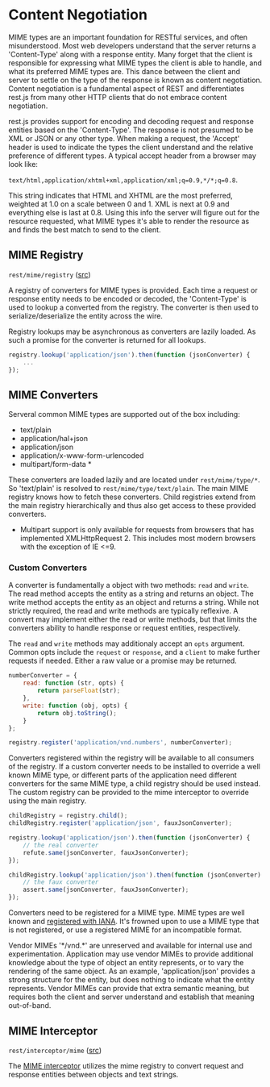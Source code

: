 # Content Negotiation

MIME types are an important foundation for RESTful services, and often misunderstood. Most web developers understand that the server returns a 'Content-Type' along with a response entity. Many forget that the client is responsible for expressing what MIME types the client is able to handle, and what its preferred MIME types are. This dance between the client and server to settle on the type of the response is known as content negotiation. Content negotiation is a fundamental aspect of REST and differentiates rest.js from many other HTTP clients that do not embrace content negotiation.

rest.js provides support for encoding and decoding request and response entities based on the 'Content-Type'.  The response is not presumed to be XML or JSON or any other type. When making a request, the 'Accept' header is used to indicate the types the client understand and the relative preference of different types. A typical accept header from a browser may look like:

`text/html,application/xhtml+xml,application/xml;q=0.9,*/*;q=0.8`.

This string indicates that HTML and XHTML are the most preferred, weighted at 1.0 on a scale between 0 and 1. XML is next at 0.9 and everything else is last at 0.8. Using this info the server will figure out for the resource requested, what MIME types it's able to render the resource as and finds the best match to send to the client.


<a name="module-rest/mime/registry"></a>
## MIME Registry

`rest/mime/registry` ([src](../mime/registry.js))

A registry of converters for MIME types is provided. Each time a request or response entity needs to be encoded or decoded, the 'Content-Type' is used to lookup a converted from the registry. The converter is then used to serialize/deserialize the entity across the wire.

Registry lookups may be asynchronous as converters are lazily loaded. As such a promise for the converter is returned for all lookups.

```javascript
registry.lookup('application/json').then(function (jsonConverter) {
    ...
});
```


<a name="mime-converters"></a>
## MIME Converters

Serveral common MIME types are supported out of the box including:

- text/plain
- application/hal+json
- application/json
- application/x-www-form-urlencoded
- multipart/form-data *

These converters are loaded lazily and are located under `rest/mime/type/*`. So 'text/plain' is resolved to `rest/mime/type/text/plain`. The main MIME registry knows how to fetch these converters. Child registries extend from the main registry hierarchically and thus also get access to these provided converters.

* Multipart support is only available for requests from browsers that has implemented XMLHttpRequest 2. This includes most modern browsers with the exception of IE <=9.

<a name="mime-converters-custom"></a>
### Custom Converters

A converter is fundamentally a object with two methods: `read` and `write`. The read method accepts the entity as a string and returns an object. The write method accepts the entity as an object and returns a string. While not strictly required, the read and write methods are typically reflexive. A convert may implement either the read or write methods, but that limits the converters ability to handle response or request entities, respectively.

The `read` and `write` methods may additionaly accept an `opts` argument. Common opts include the `request` or `response`, and a `client` to make further requests if needed. Either a raw value or a promise may be returned.

```javascript
numberConverter = {
    read: function (str, opts) {
        return parseFloat(str);
    },
    write: function (obj, opts) {
        return obj.toString();
    }
};

registry.register('application/vnd.numbers', numberConverter);
```

Converters registered within the registry will be available to all consumers of the registry. If a custom converter needs to be installed to override a well known MIME type, or different parts of the application need different converters for the same MIME type, a child registry should be used instead. The custom registry can be provided to the mime interceptor to override using the main registry.

```javascript
childRegistry = registry.child();
childRegistry.register('application/json', fauxJsonConverter);

registry.lookup('application/json').then(function (jsonConverter) {
    // the real converter
    refute.same(jsonConverter, fauxJsonConverter);
});

childRegistry.lookup('application/json').then(function (jsonConverter) {
    // the faux converter
    assert.same(jsonConverter, fauxJsonConverter);
});
```

Converters need to be registered for a MIME type. MIME types are well known and [registered with IANA](http://www.iana.org/assignments/media-types). It's frowned upon to use a MIME type that is not registered, or use a registered MIME for an incompatible format.

Vendor MIMEs '\*/vnd.*' are unreserved and available for internal use and experimentation. Application may use vendor MIMEs to provide additional knowledge about the type of object an entity represents, or to vary the rendering of the same object. As an example, 'application/json' provides a strong structure for the entity, but does nothing to indicate what the entity represents. Vendor MIMEs can provide that extra semantic meaning, but requires both the client and server understand and establish that meaning out-of-band.


<a name="mime-interceptor"></a>
## MIME Interceptor

`rest/interceptor/mime` ([src](../interceptor/mime.js))

The [MIME interceptor](interceptors.md#module-rest/interceptor/mime) utilizes the mime registry to convert request and response entities between objects and text strings.
